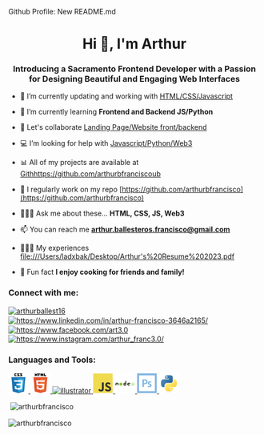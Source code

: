 Github Profile: New README.md 

<h1 align="center">Hi 👋, I'm Arthur</h1>
<h3 align="center">Introducing a Sacramento Frontend Developer with a Passion for Designing Beautiful and Engaging Web Interfaces</h3>

- 🚦 I’m currently updating and working with [HTML/CSS/Javascript](https://github.com/arthurbfrancisco)

- 📝 I’m currently learning **Frontend and Backend JS/Python**

- 🤼 Let's collaborate [Landing Page/Website front/backend](https://github.com/arthurbfrancisco)

- 💻 I’m looking for help with [Javascript/Python/Web3](https://github.com/arthurbfrancisco)

- 📊 All of my projects are available at [Githhttps://github.com/arthurbfranciscoub](Githhttps://github.com/arthurbfranciscoub)

- 📆 I regularly work on my repo [https://github.com/arthurbfrancisco](https://github.com/arthurbfrancisco)

- 🙋🏻‍♂️ Ask me about these... **HTML, CSS, JS, Web3**

- 📫 You can reach me **arthur.ballesteros.francisco@gmail.com**

- 🚴🏻‍♂️ My experiences [file:///Users/ladxbak/Desktop/Arthur's%20Resume%202023.pdf](file:///Users/ladxbak/Desktop/Arthur's%20Resume%202023.pdf)

- 🤫 Fun fact **I enjoy cooking for friends and family!**

<h3 align="left">Connect with me:</h3>
<p align="left">
<a href="https://twitter.com/arthurballest16" target="blank"><img align="center" src="https://raw.githubusercontent.com/rahuldkjain/github-profile-readme-generator/master/src/images/icons/Social/twitter.svg" alt="arthurballest16" height="30" width="40" /></a>
<a href="https://linkedin.com/in/https://www.linkedin.com/in/arthur-francisco-3646a2165/" target="blank"><img align="center" src="https://raw.githubusercontent.com/rahuldkjain/github-profile-readme-generator/master/src/images/icons/Social/linked-in-alt.svg" alt="https://www.linkedin.com/in/arthur-francisco-3646a2165/" height="30" width="40" /></a>
<a href="https://fb.com/https://www.facebook.com/art3.0" target="blank"><img align="center" src="https://raw.githubusercontent.com/rahuldkjain/github-profile-readme-generator/master/src/images/icons/Social/facebook.svg" alt="https://www.facebook.com/art3.0" height="30" width="40" /></a>
<a href="https://instagram.com/https://www.instagram.com/arthur_franc3.0/" target="blank"><img align="center" src="https://raw.githubusercontent.com/rahuldkjain/github-profile-readme-generator/master/src/images/icons/Social/instagram.svg" alt="https://www.instagram.com/arthur_franc3.0/" height="30" width="40" /></a>
</p>

<h3 align="left">Languages and Tools:</h3>
<p align="left"> <a href="https://www.w3schools.com/css/" target="_blank" rel="noreferrer"> <img src="https://raw.githubusercontent.com/devicons/devicon/master/icons/css3/css3-original-wordmark.svg" alt="css3" width="40" height="40"/> </a> <a href="https://www.w3.org/html/" target="_blank" rel="noreferrer"> <img src="https://raw.githubusercontent.com/devicons/devicon/master/icons/html5/html5-original-wordmark.svg" alt="html5" width="40" height="40"/> </a> <a href="https://www.adobe.com/in/products/illustrator.html" target="_blank" rel="noreferrer"> <img src="https://www.vectorlogo.zone/logos/adobe_illustrator/adobe_illustrator-icon.svg" alt="illustrator" width="40" height="40"/> </a> <a href="https://developer.mozilla.org/en-US/docs/Web/JavaScript" target="_blank" rel="noreferrer"> <img src="https://raw.githubusercontent.com/devicons/devicon/master/icons/javascript/javascript-original.svg" alt="javascript" width="40" height="40"/> </a> <a href="https://nodejs.org" target="_blank" rel="noreferrer"> <img src="https://raw.githubusercontent.com/devicons/devicon/master/icons/nodejs/nodejs-original-wordmark.svg" alt="nodejs" width="40" height="40"/> </a> <a href="https://www.photoshop.com/en" target="_blank" rel="noreferrer"> <img src="https://raw.githubusercontent.com/devicons/devicon/master/icons/photoshop/photoshop-line.svg" alt="photoshop" width="40" height="40"/> </a> <a href="https://www.python.org" target="_blank" rel="noreferrer"> <img src="https://raw.githubusercontent.com/devicons/devicon/master/icons/python/python-original.svg" alt="python" width="40" height="40"/> </a> </p>

<p>&nbsp;<img align="center" src="https://github-readme-stats.vercel.app/api?username=arthurbfrancisco&show_icons=true&locale=en" alt="arthurbfrancisco" /></p>

<p><img align="center" src="https://github-readme-streak-stats.herokuapp.com/?user=arthurbfrancisco&" alt="arthurbfrancisco" /></p>
